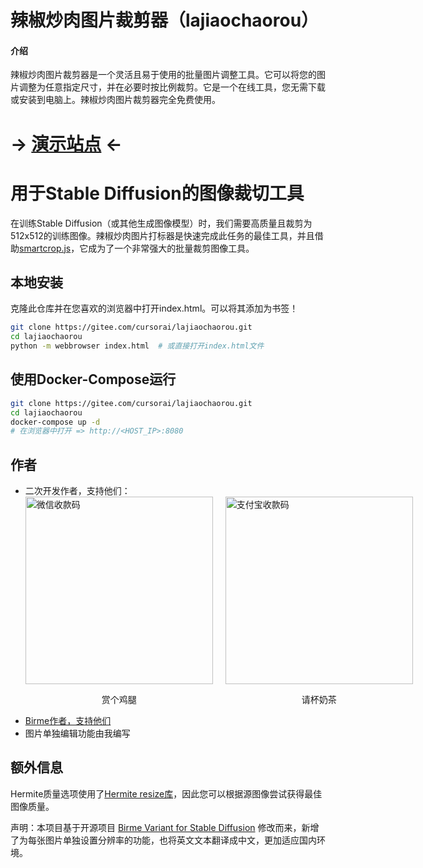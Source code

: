 # 辣椒炒肉图片裁剪器（lajiaochaorou）

#### 介绍
辣椒炒肉图片裁剪器是一个灵活且易于使用的批量图片调整工具。它可以将您的图片调整为任意指定尺寸，并在必要时按比例裁剪。它是一个在线工具，您无需下载或安装到电脑上。辣椒炒肉图片裁剪器完全免费使用。

# -> [演示站点](https://storage.googleapis.com/birme-sd-variant/index.html?target_width=512&target_height=512) <-

# 用于Stable Diffusion的图像裁切工具
在训练Stable Diffusion（或其他生成图像模型）时，我们需要高质量且裁剪为512x512的训练图像。辣椒炒肉图片打标器是快速完成此任务的最佳工具，并且借助[smartcrop.js](https://github.com/jwagner/smartcrop.js/)，它成为了一个非常强大的批量裁剪图像工具。

## 本地安装
克隆此仓库并在您喜欢的浏览器中打开index.html。可以将其添加为书签！
```bash
git clone https://gitee.com/cursorai/lajiaochaorou.git
cd lajiaochaorou
python -m webbrowser index.html  # 或直接打开index.html文件
```

## 使用Docker-Compose运行
```bash
git clone https://gitee.com/cursorai/lajiaochaorou.git
cd lajiaochaorou
docker-compose up -d
# 在浏览器中打开 => http://<HOST_IP>:8080
```

## 作者
- 二次开发作者，支持他们：
  <div style="display: flex; align-items: center; gap: 20px;">
    <div>
      <img src="https://gitee.com/cursorai/lajiaochaorou/raw/master/tip/IMG_weixin.JPG" alt="微信收款码" width="300">
      <p style="text-align: center;">赏个鸡腿</p>
    </div>
    <div>
      <img src="https://gitee.com/cursorai/lajiaochaorou/raw/master/tip/IMG_zhifubao.JPG" alt="支付宝收款码" width="300">
      <p style="text-align: center;">请杯奶茶</p>
    </div>
  </div>
- [Birme作者，支持他们](https://www.birme.net/)
- 图片单独编辑功能由我编写

## 额外信息
Hermite质量选项使用了[Hermite resize库](https://github.com/viliusle/Hermite-resize)，因此您可以根据源图像尝试获得最佳图像质量。

声明：本项目基于开源项目 [Birme Variant for Stable Diffusion](https://github.com/livelifebythecode/birme-sd-variant) 修改而来，新增了为每张图片单独设置分辨率的功能，也将英文文本翻译成中文，更加适应国内环境。
